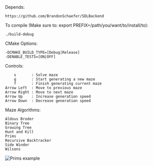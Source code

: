 Depends:

    https://github.com/BrandonSchaefer/SDLBackend

To compile (Make sure to: export PREFIX=/path/you/want/to/install/to):

    ./build-debug

CMake Options:

    -DCMAKE_BUILD_TYPE=[Debug|Release]
    -DENABLE_TESTS=[ON|OFF]

Controls:

        s       : Solve maze
        g       : Start generating a new maze
        f       : Finish generating current maze
    Arrow Left  : Move to previous maze
    Arrow Right : Move to next maze
    Arrow Up    : Increase generation speed
    Arrow Down  : Decrease generation speed

Maze Algorithms:

    Aldous Broder
    Binary Tree
    Growing Tree
    Hunt and Kill
    Prims
    Recursive Backtracker
    Side Winder
    Wilsons

![Prims example](http://i.imgur.com/9ErClKD.png)
